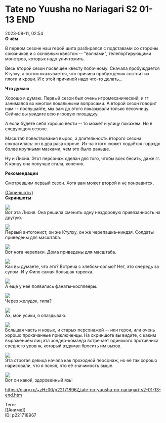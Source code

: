 Tate no Yuusha no Nariagari S2 01-13 END
=========================================

   
 2023-08-11, 02:54   
   **О чём**    
   
 В первом сезоне наш герой щита разбирался с подставами со стороны союзников и с основным квестом -- "волнами", телепортирующими монстров, которых надо уничтожить.   
   
 Весь второй сезон посвящён квесту побочному. Сначала пробуждается Ктулху, а потом оказывается, что причина пробуждения состоит из плоти и крови. И с этой причиной надо что-то делать...   
   
  **Что думаю**    
   
 Хорошо я думаю. Первый сезон был очень игромеханический, и гг занимался во многом локальными вопросами. А второй сезон говорит нам -- послушайте, мы вам до этого показывали только песочницу. Сейчас вы увидите всю игровую площадку.   
   
 А если будете себя хорошо вести -- то может и улицу покажем. Но в следующем сезоне.   
   
 Масштаб повествования вырос, а длительность второго сезона сократилась: он в два раза короче. Из-за этого сюжет подаётся гораздо более крупными мазками, чем это было раньше.   
   
 Ну и Лисия. Этот персонаж сделан для того, чтобы всех бесить, даже гг. К концу она получше стала, конечно.   
   
  **Рекомендации**    
   
 Смотревшим первый сезон. Хотя вам может второй и не понравится.   
   
  [(Скриншоты)](https://zHz00.diary.ru/p221718967.htm?index=1#linkmore221718967m1)      
  **Скриншоты**    
    
  [![](pics/WWv0Kl.jpg)](https://yapx.ru/image/WWv0K)    
 Вот эта Лисия. Она решила сменить одну нездоровую привязанность на другую.   
   
  [![](pics/WWv0Ol.jpg)](https://yapx.ru/image/WWv0O)    
 Первый антогонист, он же Ктулху, он же черепашка-ниндзя. Солдаты приведены для масштаба.   
   
  [![](pics/WWv0Ll.jpg)](https://yapx.ru/image/WWv0L)    
 Вот нога черепахи. Дома приведены для масштаба.   
   
  [![](pics/WWv0Ml.jpg)](https://yapx.ru/image/WWv0M)    
 Как вы думаете, что это? Встреча с хлебом-солью? Нет, это очередь за супом. И у Фило самая большая тарелка.   
   
  [![](pics/WWv0Nl.jpg)](https://yapx.ru/image/WWv0N)    
 А ещё у неё появились фанаты-косплееры.   
   
  [![](pics/WWv0Pl.jpg)](https://yapx.ru/image/WWv0P)    
 Через желудок, типа?   
   
  [![](pics/WWv0Ql.jpg)](https://yapx.ru/image/WWv0Q)    
 Ах, мои усики, я опаздываю.   
   
  [![](pics/WWv0Rl.jpg)](https://yapx.ru/image/WWv0R)    
 Большая часть и новых, и старых персонажей -- или герои, или очень хорошо прокачанные приключенцы. На скриншоте вы видите, с каким выражением лиц эта зондер-команда встречает одинокого противника среднего уровня, который вздумал бросить им вызов.   
   
  [![](pics/WWv0Sl.jpg)](https://yapx.ru/image/WWv0S)    
 Эта строгая девица начала как проходной персонаж, но её так хорошо нарисовали, что я понял, что её значимость выше.   
   
  [![](pics/WWv0Tl.jpg)](https://yapx.ru/image/WWv0T)    
 Вот он какой, здоровенный язь!   
      
    
 <https://diary.ru/~zHz00/p221718967_tate-no-yuusha-no-nariagari-s2-01-13-end.htm>   
   
 Теги:   
 [[Аниме]]   
 ID: p221718967